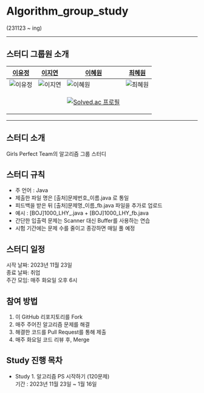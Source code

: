 # Algorithm_group_study

(231123 ~ ing)

--------------------
## 스터디 그룹원 소개

| [이유정](https://github.com/L-Y-Jeong)  | [이지연](https://github.com/lee-jiyoen) | [이혜원](https://github.com/icegosimperson) | [최혜원](https://github.com/choihyewon) |
| --------- | --------- | --------- | --------- |
| ![이유정](https://github.com/L-Y-Jeong.png) | ![이지연](https://github.com/lee-jiyoen.png) | ![이혜원](https://github.com/icegosimperson.png) | ![최혜원](https://github.com/choihyewon.png) |
|          |       | <p align="center">[![Solved.ac 프로필](http://mazassumnida.wtf/api/mini/generate_badge?boj=icegosimperson)](https://solved.ac/icegosimperson)</p> |     |


-------------------
## 스터디 소개
Girls Perfect Team의 알고리즘 그룹 스터디

## 스터디 규칙 
- 주 언어 : Java
- 제출한 파일 명은 [출처]문제번호_이름.java 로 통일
- 피드백을 받은 뒤 [출처]문제명_이름_fb.java 파일을 추가로 업로드
- 예시 : [BOJ]1000_LHY_.java + [BOJ]1000_LHY_fb.java 
 - 간단한 입출력 문제는 Scanner 대신 Buffer를 사용하는 연습
- 시험 기간에는 문제 수를 줄이고 종강하면 매일 풀 예정
  
## 스터디 일정
시작 날짜: 2023년 11월 23일  
종료 날짜: 취업  
주간 모임: 매주 화요일 오후 6시  

## 참여 방법
1. 이 GitHub 리포지토리를 Fork
2. 매주 주어진 알고리즘 문제를 해결
3. 해결한 코드를 Pull Request를 통해 제출
4. 매주 화요일 코드 리뷰 후, Merge

## Study 진행 목차
- Study 1. 알고리즘 PS 시작하기 (120문제)  
        기간 : 2023년 11월 23일 ~ 1월 16일

